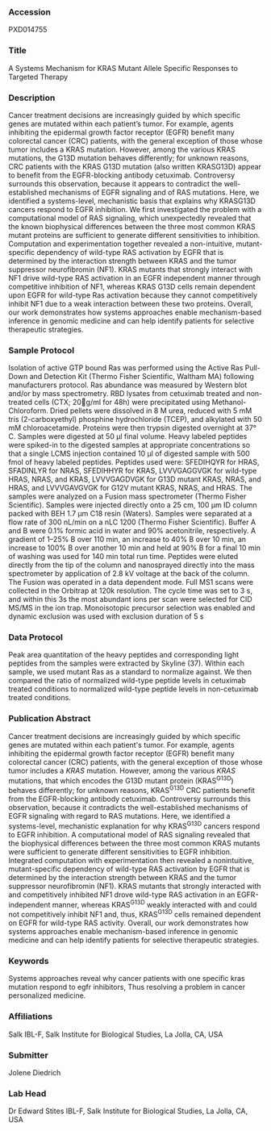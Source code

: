 ### Accession
PXD014755

### Title
A Systems Mechanism for  KRAS Mutant Allele Specific Responses to Targeted Therapy

### Description
Cancer treatment decisions are increasingly guided by which specific genes are mutated within each patient’s tumor.  For example, agents inhibiting the epidermal growth factor receptor (EGFR) benefit many colorectal cancer (CRC) patients, with the general exception of those whose tumor includes a KRAS mutation.  However, among the various KRAS mutations, the G13D mutation behaves differently; for unknown reasons, CRC patients with the KRAS G13D mutation (also written KRASG13D) appear to benefit from the EGFR-blocking antibody cetuximab.  Controversy surrounds this observation, because it appears to contradict the well-established mechanisms of EGFR signaling and of RAS mutations.  Here, we identified a systems-level, mechanistic basis that explains why KRASG13D cancers respond to EGFR inhibition.  We first investigated the problem with a computational model of RAS signaling, which unexpectedly revealed that the known biophysical differences between the three most common KRAS mutant proteins are sufficient to generate different sensitivities to inhibition.  Computation and experimentation together revealed a non-intuitive, mutant-specific dependency of wild-type RAS activation by EGFR that is determined by the interaction strength between KRAS and the tumor suppressor neurofibromin (NF1).  KRAS mutants that strongly interact with NF1 drive wild-type RAS activation in an EGFR independent manner through competitive inhibition of NF1, whereas KRAS G13D cells remain dependent upon EGFR for wild-type Ras activation because they cannot competitively inhibit NF1 due to a weak interaction between these two proteins. Overall, our work demonstrates how systems approaches enable mechanism-based inference in genomic medicine and can help identify patients for selective therapeutic strategies.

### Sample Protocol
Isolation of active GTP bound Ras was performed using the Active Ras Pull-Down and Detection Kit (Thermo Fisher Scientific, Waltham MA) following manufacturers protocol. Ras abundance was measured by Western blot and/or by mass spectrometry.   RBD lysates from cetuximab treated and non-treated cells (CTX; 20g/ml for 48h) were precipitated using Methanol-Chloroform. Dried pellets were dissolved in 8 M urea, reduced with 5 mM tris (2-carboxyethyl) phosphine hydrochloride (TCEP), and alkylated with 50 mM chloroacetamide. Proteins were then trypsin digested overnight at 37° C. Samples were digested at 50 μl final volume. Heavy labeled peptides were spiked-in to the digested samples at appropriate concentrations so that a single LCMS injection contained 10 μl of digested sample with 500 fmol of heavy labeled peptides.  Peptides used were: SFEDIHQYR for HRAS, SFADINLYR for NRAS, SFEDIHHYR for KRAS, LVVVGAGGVGK for wild-type HRAS, NRAS, and KRAS, LVVVGAGDVGK for G13D mutant KRAS, NRAS, and HRAS, and LVVVGAVGVGK for G12V mutant KRAS, NRAS, and HRAS.    The samples were analyzed on a Fusion mass spectrometer (Thermo Fisher Scientific). Samples were injected directly onto a 25 cm, 100 μm ID column packed with BEH 1.7 μm C18 resin (Waters). Samples were separated at a flow rate of 300 nL/min on a nLC 1200 (Thermo Fisher Scientific). Buffer A and B were 0.1% formic acid in water and 90% acetonitrile, respectively. A gradient of 1–25% B over 110 min, an increase to 40% B over 10 min, an increase to 100% B over another 10 min and held at 90% B for a final 10 min of washing was used for 140 min total run time. Peptides were eluted directly from the tip of the column and nanosprayed directly into the mass spectrometer by application of 2.8 kV voltage at the back of the column. The Fusion was operated in a data dependent mode. Full MS1 scans were collected in the Orbitrap at 120k resolution. The cycle time was set to 3 s, and within this 3s the most abundant ions per scan were selected for CID MS/MS in the ion trap. Monoisotopic precursor selection was enabled and dynamic exclusion was used with exclusion duration of 5 s

### Data Protocol
Peak area quantitation of the heavy peptides and corresponding light peptides from the samples were extracted by Skyline (37). Within each sample, we used mutant Ras as a standard to normalize against. We then compared the ratio of normalized wild-type peptide levels in cetuximab treated conditions to normalized wild-type peptide levels in non-cetuximab treated conditions.

### Publication Abstract
Cancer treatment decisions are increasingly guided by which specific genes are mutated within each patient's tumor. For example, agents inhibiting the epidermal growth factor receptor (EGFR) benefit many colorectal cancer (CRC) patients, with the general exception of those whose tumor includes a <i>KRAS</i> mutation. However, among the various <i>KRAS</i> mutations, that which encodes the G13D mutant protein (KRAS<sup>G13D</sup>) behaves differently; for unknown reasons, KRAS<sup>G13D</sup> CRC patients benefit from the EGFR-blocking antibody cetuximab. Controversy surrounds this observation, because it contradicts the well-established mechanisms of EGFR signaling with regard to RAS mutations. Here, we identified a systems-level, mechanistic explanation for why KRAS<sup>G13D</sup> cancers respond to EGFR inhibition. A computational model of RAS signaling revealed that the biophysical differences between the three most common KRAS mutants were sufficient to generate different sensitivities to EGFR inhibition. Integrated computation with experimentation then revealed a nonintuitive, mutant-specific dependency of wild-type RAS activation by EGFR that is determined by the interaction strength between KRAS and the tumor suppressor neurofibromin (NF1). KRAS mutants that strongly interacted with and competitively inhibited NF1 drove wild-type RAS activation in an EGFR-independent manner, whereas KRAS<sup>G13D</sup> weakly interacted with and could not competitively inhibit NF1 and, thus, KRAS<sup>G13D</sup> cells remained dependent on EGFR for wild-type RAS activity. Overall, our work demonstrates how systems approaches enable mechanism-based inference in genomic medicine and can help identify patients for selective therapeutic strategies.

### Keywords
Systems approaches reveal why cancer patients with one specific kras mutation respond to egfr inhibitors, Thus resolving a problem in cancer personalized medicine.

### Affiliations
Salk
IBL-F, Salk Institute for Biological Studies, La Jolla, CA, USA

### Submitter
Jolene Diedrich

### Lab Head
Dr Edward Stites
IBL-F, Salk Institute for Biological Studies, La Jolla, CA, USA


